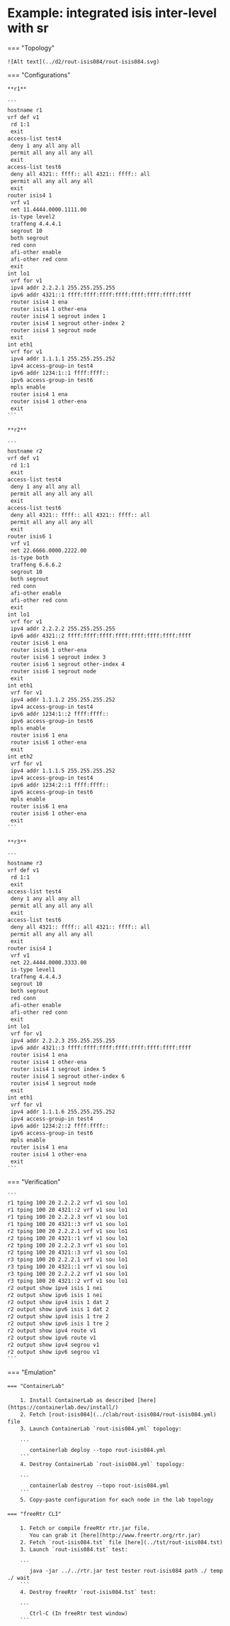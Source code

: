 # Example: integrated isis inter-level with sr

=== "Topology"

    ![Alt text](../d2/rout-isis084/rout-isis084.svg)

=== "Configurations"

    **r1**

    ```
    hostname r1
    vrf def v1
     rd 1:1
     exit
    access-list test4
     deny 1 any all any all
     permit all any all any all
     exit
    access-list test6
     deny all 4321:: ffff:: all 4321:: ffff:: all
     permit all any all any all
     exit
    router isis4 1
     vrf v1
     net 11.4444.0000.1111.00
     is-type level2
     traffeng 4.4.4.1
     segrout 10
     both segrout
     red conn
     afi-other enable
     afi-other red conn
     exit
    int lo1
     vrf for v1
     ipv4 addr 2.2.2.1 255.255.255.255
     ipv6 addr 4321::1 ffff:ffff:ffff:ffff:ffff:ffff:ffff:ffff
     router isis4 1 ena
     router isis4 1 other-ena
     router isis4 1 segrout index 1
     router isis4 1 segrout other-index 2
     router isis4 1 segrout node
     exit
    int eth1
     vrf for v1
     ipv4 addr 1.1.1.1 255.255.255.252
     ipv4 access-group-in test4
     ipv6 addr 1234:1::1 ffff:ffff::
     ipv6 access-group-in test6
     mpls enable
     router isis4 1 ena
     router isis4 1 other-ena
     exit
    ```

    **r2**

    ```
    hostname r2
    vrf def v1
     rd 1:1
     exit
    access-list test4
     deny 1 any all any all
     permit all any all any all
     exit
    access-list test6
     deny all 4321:: ffff:: all 4321:: ffff:: all
     permit all any all any all
     exit
    router isis6 1
     vrf v1
     net 22.6666.0000.2222.00
     is-type both
     traffeng 6.6.6.2
     segrout 10
     both segrout
     red conn
     afi-other enable
     afi-other red conn
     exit
    int lo1
     vrf for v1
     ipv4 addr 2.2.2.2 255.255.255.255
     ipv6 addr 4321::2 ffff:ffff:ffff:ffff:ffff:ffff:ffff:ffff
     router isis6 1 ena
     router isis6 1 other-ena
     router isis6 1 segrout index 3
     router isis6 1 segrout other-index 4
     router isis6 1 segrout node
     exit
    int eth1
     vrf for v1
     ipv4 addr 1.1.1.2 255.255.255.252
     ipv4 access-group-in test4
     ipv6 addr 1234:1::2 ffff:ffff::
     ipv6 access-group-in test6
     mpls enable
     router isis6 1 ena
     router isis6 1 other-ena
     exit
    int eth2
     vrf for v1
     ipv4 addr 1.1.1.5 255.255.255.252
     ipv4 access-group-in test4
     ipv6 addr 1234:2::1 ffff:ffff::
     ipv6 access-group-in test6
     mpls enable
     router isis6 1 ena
     router isis6 1 other-ena
     exit
    ```

    **r3**

    ```
    hostname r3
    vrf def v1
     rd 1:1
     exit
    access-list test4
     deny 1 any all any all
     permit all any all any all
     exit
    access-list test6
     deny all 4321:: ffff:: all 4321:: ffff:: all
     permit all any all any all
     exit
    router isis4 1
     vrf v1
     net 22.4444.0000.3333.00
     is-type level1
     traffeng 4.4.4.3
     segrout 10
     both segrout
     red conn
     afi-other enable
     afi-other red conn
     exit
    int lo1
     vrf for v1
     ipv4 addr 2.2.2.3 255.255.255.255
     ipv6 addr 4321::3 ffff:ffff:ffff:ffff:ffff:ffff:ffff:ffff
     router isis4 1 ena
     router isis4 1 other-ena
     router isis4 1 segrout index 5
     router isis4 1 segrout other-index 6
     router isis4 1 segrout node
     exit
    int eth1
     vrf for v1
     ipv4 addr 1.1.1.6 255.255.255.252
     ipv4 access-group-in test4
     ipv6 addr 1234:2::2 ffff:ffff::
     ipv6 access-group-in test6
     mpls enable
     router isis4 1 ena
     router isis4 1 other-ena
     exit
    ```

=== "Verification"

    ```
    r1 tping 100 20 2.2.2.2 vrf v1 sou lo1
    r1 tping 100 20 4321::2 vrf v1 sou lo1
    r1 tping 100 20 2.2.2.3 vrf v1 sou lo1
    r1 tping 100 20 4321::3 vrf v1 sou lo1
    r2 tping 100 20 2.2.2.1 vrf v1 sou lo1
    r2 tping 100 20 4321::1 vrf v1 sou lo1
    r2 tping 100 20 2.2.2.3 vrf v1 sou lo1
    r2 tping 100 20 4321::3 vrf v1 sou lo1
    r3 tping 100 20 2.2.2.1 vrf v1 sou lo1
    r3 tping 100 20 4321::1 vrf v1 sou lo1
    r3 tping 100 20 2.2.2.2 vrf v1 sou lo1
    r3 tping 100 20 4321::2 vrf v1 sou lo1
    r2 output show ipv4 isis 1 nei
    r2 output show ipv6 isis 1 nei
    r2 output show ipv4 isis 1 dat 2
    r2 output show ipv6 isis 1 dat 2
    r2 output show ipv4 isis 1 tre 2
    r2 output show ipv6 isis 1 tre 2
    r2 output show ipv4 route v1
    r2 output show ipv6 route v1
    r2 output show ipv4 segrou v1
    r2 output show ipv6 segrou v1
    ```

=== "Emulation"

    === "ContainerLab"

        1. Install ContainerLab as described [here](https://containerlab.dev/install/)  
        2. Fetch [rout-isis084](../clab/rout-isis084/rout-isis084.yml) file  
        3. Launch ContainerLab `rout-isis084.yml` topology:  

        ```
           containerlab deploy --topo rout-isis084.yml  
        ```
        4. Destroy ContainerLab `rout-isis084.yml` topology:  

        ```
           containerlab destroy --topo rout-isis084.yml  
        ```
        5. Copy-paste configuration for each node in the lab topology

    === "freeRtr CLI"

        1. Fetch or compile freeRtr rtr.jar file.  
           You can grab it [here](http://www.freertr.org/rtr.jar)  
        2. Fetch `rout-isis084.tst` file [here](../tst/rout-isis084.tst)  
        3. Launch `rout-isis084.tst` test:  

        ```
           java -jar ../../rtr.jar test tester rout-isis084 path ./ temp ./ wait
        ```
        4. Destroy freeRtr `rout-isis084.tst` test:  

        ```
           Ctrl-C (In freeRtr test window)
        ```

